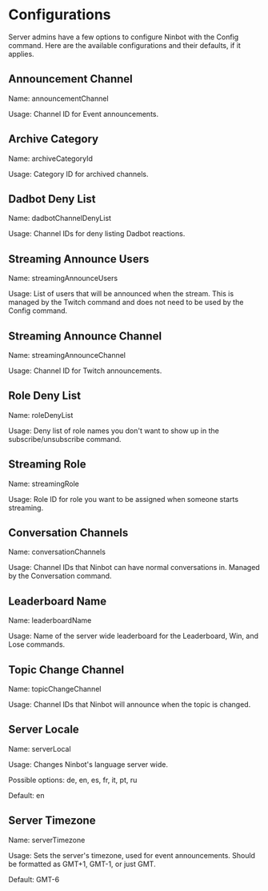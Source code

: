 # Configurations

Server admins have a few options to configure Ninbot with the Config command. Here are the available configurations and their defaults, if it applies.

## Announcement Channel
Name: announcementChannel

Usage: Channel ID for Event announcements.

## Archive Category
Name: archiveCategoryId

Usage: Category ID for archived channels.

## Dadbot Deny List
Name: dadbotChannelDenyList

Usage: Channel IDs for deny listing Dadbot reactions.

## Streaming Announce Users
Name: streamingAnnounceUsers

Usage: List of users that will be announced when the stream. This is managed by the Twitch command and does not need to be used by the Config command.

## Streaming Announce Channel
Name: streamingAnnounceChannel

Usage: Channel ID for Twitch announcements.

## Role Deny List
Name: roleDenyList

Usage: Deny list of role names you don't want to show up in the subscribe/unsubscribe command.

## Streaming Role
Name: streamingRole

Usage: Role ID for role you want to be assigned when someone starts streaming.

## Conversation Channels
Name: conversationChannels

Usage: Channel IDs that Ninbot can have normal conversations in. Managed by the Conversation command.

## Leaderboard Name
Name: leaderboardName

Usage: Name of the server wide leaderboard for the Leaderboard, Win, and Lose commands.

## Topic Change Channel
Name: topicChangeChannel

Usage: Channel IDs that Ninbot will announce when the topic is changed.

## Server Locale
Name: serverLocal

Usage: Changes Ninbot's language server wide.

Possible options: de, en, es, fr, it, pt, ru

Default: en

## Server Timezone
Name: serverTimezone

Usage: Sets the server's timezone, used for event announcements. Should be formatted as GMT+1, GMT-1, or just GMT.

Default: GMT-6